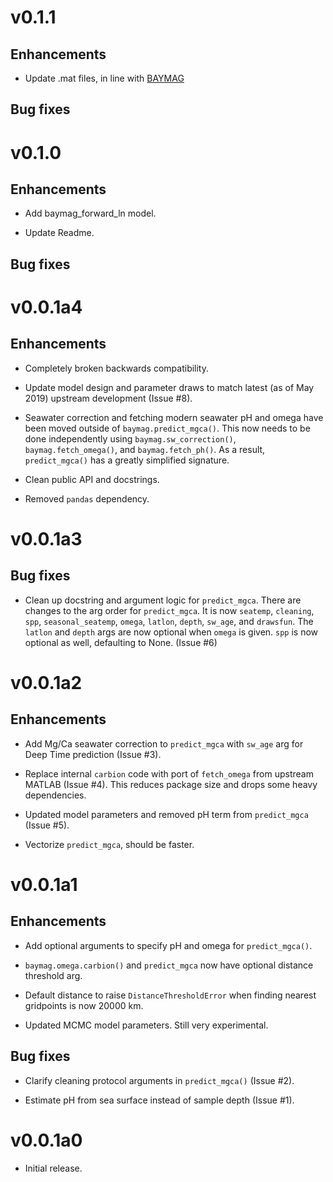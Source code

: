 # v0.1.1

## Enhancements

* Update .mat files, in line with [BAYMAG](https://github.com/jesstierney/BAYMAG)

## Bug fixes


# v0.1.0

## Enhancements

* Add baymag_forward_ln model.

* Update Readme.

## Bug fixes


# v0.0.1a4

## Enhancements

* Completely broken backwards compatibility.

* Update model design and parameter draws to match latest (as of May 2019) upstream development (Issue #8).

* Seawater correction and fetching modern seawater pH and omega have been moved outside of `baymag.predict_mgca()`. This now needs to be done independently using `baymag.sw_correction()`, `baymag.fetch_omega()`, and `baymag.fetch_ph()`. As a result, `predict_mgca()` has a greatly simplified signature.

* Clean public API and docstrings.

* Removed `pandas` dependency.


# v0.0.1a3

## Bug fixes

* Clean up docstring and argument logic for `predict_mgca`. There are changes to the arg order for `predict_mgca`. It is now `seatemp`, `cleaning`, `spp`, `seasonal_seatemp`, `omega`, `latlon`, `depth`, `sw_age`, and `drawsfun`. The `latlon` and `depth` args are now optional when `omega` is given. `spp` is now optional as well, defaulting to None. (Issue #6)


# v0.0.1a2

## Enhancements

* Add Mg/Ca seawater correction to `predict_mgca` with `sw_age` arg for Deep Time prediction (Issue #3).

* Replace internal `carbion` code with port of `fetch_omega` from upstream MATLAB (Issue #4). 
This reduces package size and drops some heavy dependencies.

* Updated model parameters and removed pH term from `predict_mgca` (Issue #5).

* Vectorize `predict_mgca`, should be faster.


# v0.0.1a1

## Enhancements

* Add optional arguments to specify pH and omega for `predict_mgca()`.

* `baymag.omega.carbion()` and `predict_mgca` now have optional distance threshold arg.

* Default distance to raise `DistanceThresholdError` when finding nearest gridpoints is now 20000 km.

* Updated MCMC model parameters. Still very experimental.

## Bug fixes

* Clarify cleaning protocol arguments in `predict_mgca()` (Issue #2).

* Estimate pH from sea surface instead of sample depth (Issue #1).


# v0.0.1a0

* Initial release.